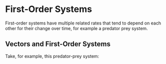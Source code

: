 # First-Order Systems

First-order systems have multiple related rates that tend to depend on each other for their change over time, for example a predator prey system.

## Vectors and First-Order Systems

Take, for example, this predator-prey system:

